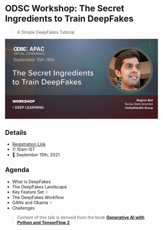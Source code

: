 # ODSC Workshop: The Secret Ingredients to Train DeepFakes
> A Simple DeepFakes Tutorial

![](assets/banner.jpeg)

## Details 
+ [Registration Link](https://odsc.com/apac/)
+ :alarm_clock: 10am IST
+ :date: September 15th, 2021

## Agenda
- What is DeepFakes
- The DeepFakes Landscape
- Key Feature Set :sparkles:
- The DeepFakes Workflow
- GANs and Obama :sparkles:
- Challenges


> Content of this talk is derived from the book __[Generative AI with Python and TensorFlow 2](https://www.amazon.in/Generative-AI-Python-TensorFlow-Transformer-ebook/dp/B0922PCNPS/ref=sr_1_1?dchild=1&keywords=generative+ai&qid=1629522690&sr=8-1)__


